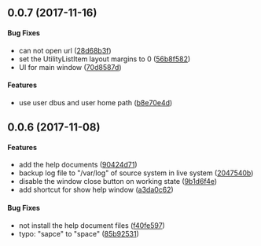 <a name=""></a>
##  0.0.7 (2017-11-16)


#### Bug Fixes

*   can not open url ([28d68b3f](https://github.com/linuxdeepin/deepin-clone/commit/28d68b3f5817a4c9c49dab47487ad0e53d740f28))
*   set the UtilityListItem layout margins to 0 ([56b8f582](https://github.com/linuxdeepin/deepin-clone/commit/56b8f5823f21ef58fbe9218050bc64d5f379d80d))
*   UI for main window ([70d8587d](https://github.com/linuxdeepin/deepin-clone/commit/70d8587d44aeaa475cfc33a858876ac8267520e4))

#### Features

*   use user dbus and user home path ([b8e70e4d](https://github.com/linuxdeepin/deepin-clone/commit/b8e70e4d31430f533a512f0cce524201e038dd49))



<a name=""></a>
##  0.0.6 (2017-11-08)


#### Features

*   add the help documents ([90424d71](https://github.com/linuxdeepin/deepin-clone/commit/90424d7125cce0b80baa1505f13e5cf9e996932b))
*   backup log file to "/var/log" of source system in live system ([2047540b](https://github.com/linuxdeepin/deepin-clone/commit/2047540b3658d9c9e6dd0ea9b7a88b745236e064))
*   disable the window close button on working state ([9b1d6f4e](https://github.com/linuxdeepin/deepin-clone/commit/9b1d6f4e43103289db1a0da8072a71a64f845cd9))
*   add shortcut for show help window ([a3da0c62](https://github.com/linuxdeepin/deepin-clone/commit/a3da0c628edf6056b3e42ed9e17a31ff2a329247))

#### Bug Fixes

*   not install the help document files ([f40fe597](https://github.com/linuxdeepin/deepin-clone/commit/f40fe5972fe50feb778812003d0f09c2412d95e3))
*   typo: "sapce" to "space" ([85b92531](https://github.com/linuxdeepin/deepin-clone/commit/85b92531006a3048c93435678c9c642cd5d13279))



